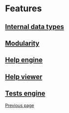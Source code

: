 # Features 

## [Internal data types](TYPES.md)


## [Modularity](MODULARITY.md)


## [Help engine](HELPENGINE.md)


## [Help viewer](HELPVIEWER.md)


## [Tests engine](TESTSENGINE.md)

[Previous page](README.md)